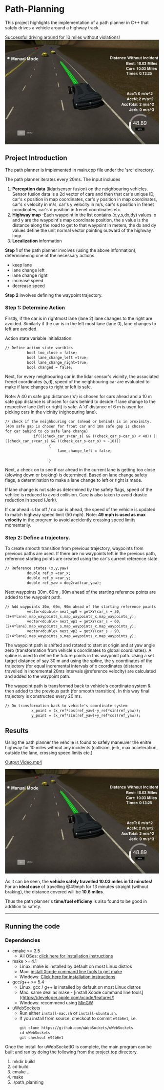 # Path-Planning
This project highlights the implementation of a path planner in C++ that safely drives a vehicle around a highway track.

Successful driving around for 10 miles without violations!
![Image cropped to region of interest](https://github.com/ashsiv/Path-Planning-/blob/master/output%20images/10%20miles.JPG)

## Project Introduction
The path planner is implemented in main.cpp file under the 'src' directory.

The path planner iterates every 20ms. The input includes

1. **Perception data** (lidar/sensor fusion) on the neighbouring vehicles. Sensor fusion data is a 2d vector of cars and then that car's  unique ID, car's x position in map coordinates, car's y position in map coordinates, car's x velocity in m/s, car's y velocity in m/s, car's s position in frenet coordinates, car's d position in frenet coordinates etc. 
2. **Highway map** -Each waypoint in the list contains  (x,y,s,dx,dy) values. x and y are the waypoint's map coordinate position, the s value is the distance along the road to get to that waypoint in meters, the dx and dy values define the unit normal vector pointing outward of the highway loop.
3. **Localization** information

**Step 1** of the path planner involves (using the above information), determine=ing one of the necessary actions

 * keep lane
 * lane change left
 * lane change right
 * increase speed
 * decrease speed
 
**Step 2** involves defining the waypoint trajectory.

### Step 1: Determine Action

Firstly, if the car is in rightmost lane (lane 2) lane changes to the right are avoided. Similarly if the car is in the left most lane (lane 0), lane changes to left are avoided.

Action state variable initialization:
```
// Define action state varibles
          bool too_close = false;
          bool lane_change_left =true;
          bool lane_change_right=true;
          bool changed = false;
```
Next, for every neighbouring car in the lidar sensor's vicinity, the associated frenet coordinates (s,d), speed of the neighbouring car are evaluated to make if lane changes to right or left is safe.

Note: A 40 m safe gap distance ('s') is chosen for cars ahead and a 10 m safe gap distance is chosen for cars behind to decide if lane change to the respective lane (left or right) is safe. A 'd' distance of 6 m is used for picking cars in the vicinity (nighopuring lane).

```
// check if the neighbouring car (ahead or behind) is in proximity. (40m safe gap is chosen for front car and 10m safe gap is chosen                for car behind to do safe lane change)
             if(((check_car_s>car_s) && ((check_car_s-car_s) < 40)) || ((check_car_s<car_s) && ((check_car_s-car_s) > -10)))
                	{
               			lane_change_left = false;
               			
	            	}

```
Next, a check on to see if car ahead in the current lane is getting too close (slowing down or braking) is determined. Based on lane change safety flags, a determination to make a lane change to left or right is made.

If lane change is not safe as determined by the safety flags, speed of the vehilce is reduced to avoid collision. Care is also taken to avoid drastic reduction in speed (Jerk).

If car ahead is far off / no car is ahead, the speed of the vehicle is updated to match highway speed limit (50 mph). Note: **49 mph is used as max velocity** in the program to avoid accidently crossing speed limits momentarily.

### Step 2: Define a trajectory.

To create smooth transition from previous trajectory, waypoints from previous paths are used. If there are no waypoints left in the previous path, reference starting points are created using the car's current reference state. 

```
// Reference states (x,y,yaw)
          double ref_x =car_x;
          double ref_y =car_y;
          double ref_yaw = deg2rad(car_yaw);
```
Next waypoints 30m, 60m , 90m ahead of the starting reference points are added to the waypoint path.

```
// Add waypoints 30m, 60m, 90m ahead of the starting reference points
          vector<double> next_wp0 = getXY(car_s + 30, (2+4*lane),map_waypoints_s,map_waypoints_x,map_waypoints_y);
          vector<double> next_wp1 = getXY(car_s + 60, (2+4*lane),map_waypoints_s,map_waypoints_x,map_waypoints_y);
          vector<double> next_wp2 = getXY(car_s + 90, (2+4*lane),map_waypoints_s,map_waypoints_x,map_waypoints_y); 
```

The waypoint path is shifted and rotated to start at origin and at yaw angle zero (transformation from vehicle's coordinates to global coordinates).
A spline is used to define the future points in this waypoint path. Using a set target distance of say 30 m and using the spline, the y coordinates of the trajectory (for equal incremental intervals of x coordinates (distance travelled in incremental 20ms intervals @reference velocity) are calculated and added to the waypoint path.

The waypoint path is transformed back to vehicle's coordinate system & then added to the previous path (for smooth transition). In this way final trajectory is constructed every 20 ms.

```
// Do transformation back to vehicle's coordinate system
            x_point = (x_ref*cos(ref_yaw)-y_ref*sin(ref_yaw));
            y_point = (x_ref*sin(ref_yaw)+y_ref*cos(ref_yaw));
```

## Results

Using the path planner the vehcile is found to safely maneuver the enitre highway for 10 miles without any incidents (collision, jerk, max acceleration, outside the lane, crossing speed limits etc.)

[Output Video.mp4](https://youtu.be/F5pEBSL9GWM)

![Image cropped to region of interest](https://github.com/ashsiv/Path-Planning-/blob/master/output%20images/10%20miles.JPG)

As it can be seen, the **vehicle safely travelled 10.03 miles in 13 minutes!** For an **ideal case** of travelling @49mph for 13 minutes straight (without braking), the distance covered will be **10.6 miles**. 

Thus the path planner's **time/fuel efficieny** is also found to be good in addition to safety.

---

## Running the code

### Dependencies

* cmake >= 3.5
  * All OSes: [click here for installation instructions](https://cmake.org/install/)
* make >= 4.1
  * Linux: make is installed by default on most Linux distros
  * Mac: [install Xcode command line tools to get make](https://developer.apple.com/xcode/features/)
  * Windows: [Click here for installation instructions](http://gnuwin32.sourceforge.net/packages/make.htm)
* gcc/g++ >= 5.4
  * Linux: gcc / g++ is installed by default on most Linux distros
  * Mac: same deal as make - [install Xcode command line tools]((https://developer.apple.com/xcode/features/)
  * Windows: recommend using [MinGW](http://www.mingw.org/)
* [uWebSockets](https://github.com/uWebSockets/uWebSockets)
  * Run either `install-mac.sh` or `install-ubuntu.sh`.
  * If you install from source, checkout to commit `e94b6e1`, i.e.
    ```
    git clone https://github.com/uWebSockets/uWebSockets 
    cd uWebSockets
    git checkout e94b6e1
    ```

Once the install for uWebSocketIO is complete, the main program can be built and ran by doing the following from the project top directory.

1. mkdir build
2. cd build
3. cmake ..
4. make
5. ./path_planning
